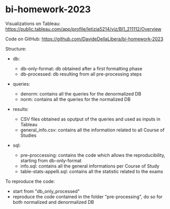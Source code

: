 # bi-homework-2023

Visualizations on Tableau: https://public.tableau.com/app/profile/letizia5214/viz/BI1_211112/Overview

Code on GitHub: https://github.com/DavideDellaLibera/bi-homework-2023

Structure:
- db:
	- db-only-format: db obtained after a first formatting phase
	- db-processed: db resulting from all pre-processing steps

- queries:
	- denorm: contains all the queries for the denormalized DB
	- norm: contains all the queries for the normalized DB

- results: 
	- CSV files obtained as oputput of the queries and used as inputs in Tableau
	- general_info.csv: contains all the information related to all Course of Studies

- sql:
	- pre-proccessing: contains the code which allows the reproducibility, starting from db-only-format
	- info.sql: contains all the general informations per Course of Study
	- table-stats-appelli.sql: contains all the statistic related to the exams

To reproduce the code:
- start from "db_only_processed"
- reproduce the code contained in the folder "pre-processing", do so for both normalized and denormalized DB
